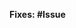 <!-- Please enter the corresponding issue ID: -->
**Fixes: #Issue**

<!-- Please summarize your changes: -->



<!-- Add this section if you need it.
**Screenshots**

| Description 1  | Description 2  |
| :------------: | :------------: |
| <screenshot 1> | <screenshot 2> |
-->
